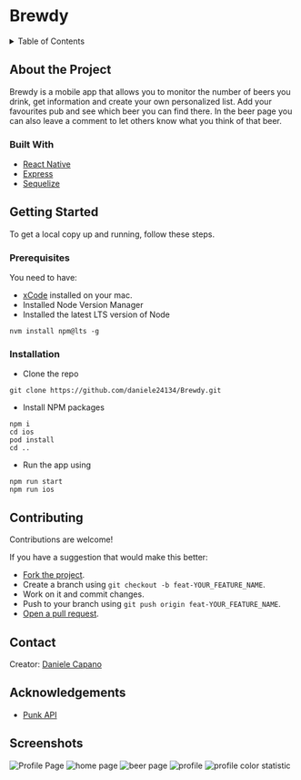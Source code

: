 # Brewdy

<details>
  <summary>Table of Contents</summary>
  <ul>
    <li>
      <a href='#about-the-project'>
        About the Project
      </a>
      <ul>
        <li>
          <a href='#built-with'>
            Built With
          </a>
        </li>
      </ul>
    </li>
    <li>
      <a href='#getting-started'>
        Getting Started
      </a>
      <ul>
        <li>
          <a href='#prerequisites'>
            Prerequisites
          </a>
        </li>
        <li>
          <a href='#installation'>
            Installation
          </a>
        </li>
      </ul>
    </li>
    <li>
      <a href='#contributing'>
        Contributing
      </a>
    </li>
    <li>
      <a href='#contact'>
        Contact
      </a>
    </li>
    <li>
      <a href='#acknowledgements'>
        Acknowledgements
      </a>
    </li>
  </ul>
</details>

## About the Project

Brewdy is a mobile app that allows you to monitor the number of beers you drink,
get information and create your own personalized list. Add your favourites pub and
see which beer you can find there.
In the beer page you can also leave a comment to let others know what you think of that beer.

### Built With

- [React Native](https://reactnative.dev/)
- [Express](https://expressjs.com/it/)
- [Sequelize](https://sequelize.org/)

## Getting Started

To get a local copy up and running, follow these steps.

### Prerequisites

You need to have:

- [xCode](https://apps.apple.com/it/app/xcode/id497799835?mt=12) installed on your mac.
- Installed Node Version Manager
- Installed the latest LTS version of Node

```shell
nvm install npm@lts -g
```

### Installation

- Clone the repo

```shell
git clone https://github.com/daniele24134/Brewdy.git
```

- Install NPM packages

```shell
npm i
cd ios
pod install
cd ..
```

- Run the app using

```
npm run start
npm run ios
```

## Contributing

Contributions are welcome!

If you have a suggestion that would make this better:

- [Fork the project](https://github.com/daniele24134/Brewdy/fork).
- Create a branch using `git checkout -b feat-YOUR_FEATURE_NAME`.
- Work on it and commit changes.
- Push to your branch using `git push origin feat-YOUR_FEATURE_NAME`.
- [Open a pull request](https://github.com/daniele24134/Brewdy/compare).

## Contact

Creator: [Daniele Capano](https://github.com/daniele24134/)

## Acknowledgements

- [Punk API](https://punkapi.com/documentation/v2)

## Screenshots

<img
  src='./screenshots/profile.png'
  alt='Profile Page'
/>
<img
  src='./screenshots/home.png'
  alt='home page'
/>
<img
  src='./screenshots/beerPage.png'
  alt='beer page'
/>
<img
  src='./screenshots/profile.png'
  alt='profile'
/>
<img
  src='./screenshots/colorStatistic.png'
  alt='profile color statistic'
/>
